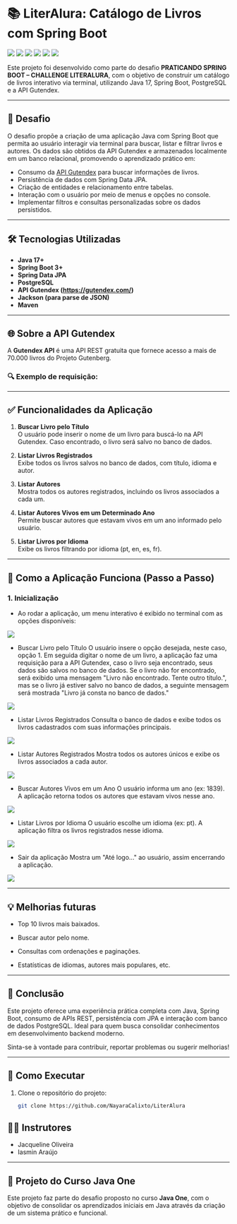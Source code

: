 # 📚 LiterAlura: Catálogo de Livros com Spring Boot

<img src="https://img.shields.io/badge/Java-17-007396?style=for-the-badge&logo=java&logoColor=white">
<img src="https://img.shields.io/badge/Spring_Boot-6DB33F?style=for-the-badge&logo=springboot&logoColor=white">
<img src="https://img.shields.io/badge/PostgreSQL-316192?style=for-the-badge&logo=postgresql&logoColor=white">
<img src="https://img.shields.io/badge/Gutendex_API-FF6F61?style=for-the-badge">
<img src="https://img.shields.io/badge/Oracle-F80000?style=for-the-badge&logo=oracle&logoColor=white">
<img src="https://img.shields.io/badge/Alura-13294B?style=for-the-badge&logo=data:image/svg+xml;base64,...">

Este projeto foi desenvolvido como parte do desafio **PRATICANDO SPRING BOOT – CHALLENGE LITERALURA**, com o objetivo de construir um catálogo de livros interativo via terminal, utilizando Java 17, Spring Boot, PostgreSQL e a API Gutendex.

---

## 🧠 Desafio

O desafio propõe a criação de uma aplicação Java com Spring Boot que permita ao usuário interagir via terminal para buscar, listar e filtrar livros e autores. Os dados são obtidos da API Gutendex e armazenados localmente em um banco relacional, promovendo o aprendizado prático em:

- Consumo da [API Gutendex](https://gutendex.com/) para buscar informações de livros.
- Persistência de dados com Spring Data JPA.
- Criação de entidades e relacionamento entre tabelas.
- Interação com o usuário por meio de menus e opções no console.
- Implementar filtros e consultas personalizadas sobre os dados persistidos.

---


## 🛠️ Tecnologias Utilizadas

- **Java 17+**
- **Spring Boot 3+**
- **Spring Data JPA**
- **PostgreSQL**
- **API Gutendex (https://gutendex.com/)**
- **Jackson (para parse de JSON)**
- **Maven**

---

## 🌐 Sobre a API Gutendex

A **Gutendex API** é uma API REST gratuita que fornece acesso a mais de 70.000 livros do Projeto Gutenberg.

### 🔍 Exemplo de requisição:



---

## ✅ Funcionalidades da Aplicação

1. **Buscar Livro pelo Título**  
   O usuário pode inserir o nome de um livro para buscá-lo na API Gutendex. Caso encontrado, o livro será salvo no banco de dados.

2. **Listar Livros Registrados**  
   Exibe todos os livros salvos no banco de dados, com título, idioma e autor.

3. **Listar Autores**  
   Mostra todos os autores registrados, incluindo os livros associados a cada um.

4. **Listar Autores Vivos em um Determinado Ano**  
   Permite buscar autores que estavam vivos em um ano informado pelo usuário.

5. **Listar Livros por Idioma**  
   Exibe os livros filtrando por idioma (pt, en, es, fr).

---

## 🚀 Como a Aplicação Funciona (Passo a Passo)

### 1. Inicialização
- Ao rodar a aplicação, um menu interativo é exibido no terminal com as opções disponíveis:

![](assets/menu.png)

- Buscar Livro pelo Título
O usuário insere o opção desejada, neste caso, opção 1. 
Em seguida digitar o nome de um livro, a aplicação faz uma requisição para a API Gutendex, caso o livro seja encontrado, seus dados são salvos no banco de dados. Se o livro não for encontrado, será exibido uma mensagem "Livro não encontrado. Tente outro título.", mas se o livro já estiver salvo no banco de dados, a seguinte mensagem será mostrada "Livro já consta no banco de dados."

![](assets/resultado_opcao_1.png)

 - Listar Livros Registrados
Consulta o banco de dados e exibe todos os livros cadastrados com suas informações principais.

![](assets/resultado_opcao_2.png)

- Listar Autores Registrados
Mostra todos os autores únicos e exibe os livros associados a cada autor.

![](assets/resultado_opcao_3.png)

- Buscar Autores Vivos em um Ano
O usuário informa um ano (ex: 1839). A aplicação retorna todos os autores que estavam vivos nesse ano.

![](assets/resultado_opcao_4.png)

- Listar Livros por Idioma
O usuário escolhe um idioma (ex: pt). A aplicação filtra os livros registrados nesse idioma. 

![](assets/resultado_opcao_5.png)

- Sair da aplicação
Mostra um "Até logo..." ao usuário, assim encerrando a aplicação.

![](assets/resultado_opcao_0.png)

---

## 💡 Melhorias futuras
- Top 10 livros mais baixados.

- Buscar autor pelo nome.

- Consultas com ordenações e paginações.

- Estatísticas de idiomas, autores mais populares, etc.

---

## 🏁 Conclusão
Este projeto oferece uma experiência prática completa com Java, Spring Boot, consumo de APIs REST, persistência com JPA e interação com banco de dados PostgreSQL. Ideal para quem busca consolidar conhecimentos em desenvolvimento backend moderno.

Sinta-se à vontade para contribuir, reportar problemas ou sugerir melhorias!

---

## 📂 Como Executar
1. Clone o repositório do projeto:
   ```bash
   git clone https://github.com/NayaraCalixto/LiterAlura

## 👨‍🏫 Instrutores
- Jacqueline Oliveira
- Iasmin Araújo

---

## 🚀 Projeto do Curso Java One
Este projeto faz parte do desafio proposto no curso <strong>Java One</strong>, com o objetivo de consolidar os aprendizados iniciais em Java através da criação de um sistema prático e funcional.

